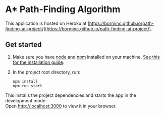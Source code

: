 # A\* Path-Finding Algorithm

This application is hosted on Heroku at [https://borminc.github.io/path-finding-ai-project/](https://borminc.github.io/path-finding-ai-project/).

## Get started

1. Make sure you have [node](https://nodejs.org) and [npm](https://www.npmjs.com) installed on your machine. [See this for the installation guide](https://docs.npmjs.com/downloading-and-installing-node-js-and-npm).

1. In the project root directory, run:
   ```
   npm install
   npm run start
   ```

This installs the project dependencies and starts the app in the development mode.\
Open [http://localhost:3000](http://localhost:3000) to view it in your browser.
